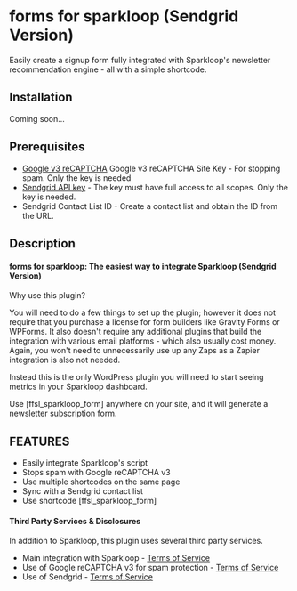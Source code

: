# forms for sparkloop (Sendgrid Version)



Easily create a signup form fully integrated with Sparkloop's newsletter recommendation engine - all with a simple shortcode.

## Installation

Coming soon...

## Prerequisites
* [Google v3 reCAPTCHA](https://yoa.st/1uv) Google v3 reCAPTCHA Site Key - For stopping spam. Only the key is needed
* [Sendgrid API key](https://docs.sendgrid.com/ui/account-and-settings/api-keys) - The key must have full access to all scopes. Only the key is needed.
* Sendgrid Contact List ID - Create a contact list and obtain the ID from the URL.

## Description

#### forms for sparkloop: The easiest way to integrate Sparkloop (Sendgrid Version)

Why use this plugin?

You will need to do a few things to set up the plugin; however it does not require that you purchase a license for form builders like Gravity Forms or WPForms. It also doesn't require any additional plugins that build the integration with various email platforms - which also usually cost money. Again, you won't need to unnecessarily use up any Zaps as a Zapier integration is also not needed.

Instead this is the only WordPress plugin you will need to start seeing metrics in your Sparkloop dashboard.

Use [ffsl_sparkloop_form] anywhere on your site, and it will generate a newsletter subscription form.

## FEATURES
* Easily integrate Sparkloop's script
* Stops spam with Google reCAPTCHA v3
* Use multiple shortcodes on the same page
* Sync with a Sendgrid contact list
* Use shortcode [ffsl_sparkloop_form]

#### Third Party Services & Disclosures

In addition to Sparkloop, this plugin uses several third party services.

* Main integration with Sparkloop - [Terms of Service](https://sparkloop.app/policies/terms)
* Use of Google reCAPTCHA v3 for spam protection - [Terms of Service](https://cloud.google.com/terms/service-terms-20190701)
* Use of Sendgrid - [Terms of Service](https://www.twilio.com/en-us/legal/tos)

